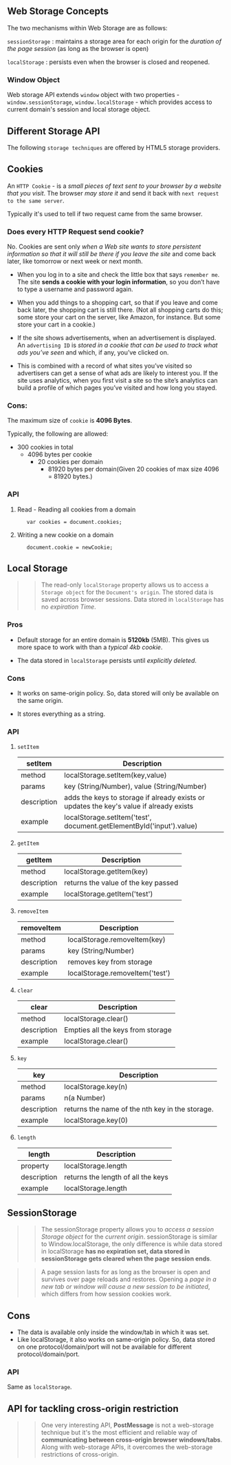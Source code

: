 ## Web Storage Concepts

The two mechanisms within Web Storage are as follows:

`sessionStorage` : maintains a storage area for each origin for the _duration of the page session_ (as long as the browser is open)

`localStorage` : persists even when the browser is closed and reopened.

### Window Object

Web storage API extends `window` object with two properties - `window.sessionStorage`, `window.localStorage` - which provides access to current domain's session and local storage object.

## Different Storage API

The following `storage techniques` are offered by HTML5 storage providers.

## Cookies

An `HTTP Cookie` - is a _small pieces of text sent to your browser by a website that you visit_. The browser _may store it_ and send it back with `next request to the same server`.

Typically it's used to tell if two request came from the same browser.

### Does every HTTP Request send cookie?

No. Cookies are sent only _when a Web site wants to store persistent information so that it will still be there if you leave the site_ and come back later, like tomorrow or next week or next month.

- When you log in to a site and check the little box that says `remember me`. The site **sends a cookie with your login information**, so you don’t have to type a username and password again.

- When you add things to a shopping cart, so that if you leave and come back later, the shopping cart is still there. (Not all shopping carts do this; some store your cart on the server, like Amazon, for instance. But some store your cart in a cookie.)

- If the site shows advertisements, when an advertisement is displayed. An `advertising ID` is _stored in a cookie that can be used to track what ads you’ve seen_ and which, if any, you’ve clicked on.

- This is combined with a record of what sites you’ve visited so advertisers can get a sense of what ads are likely to interest you. If the site uses analytics, when you first visit a site so the site’s analytics can build a profile of which pages you’ve visited and how long you stayed.

### Cons:

The maximum size of `cookie` is **4096 Bytes**.

Typically, the following are allowed:

- 300 cookies in total
  - 4096 bytes per cookie
    - 20 cookies per domain
      - 81920 bytes per domain(Given 20 cookies of max size 4096 = 81920 bytes.)

### API

1. Read - Reading all cookies from a domain

   ```
      var cookies = document.cookies;
   ```

2. Writing a new cookie on a domain

   ```
      document.cookie = newCookie;
   ```

## Local Storage

> > The read-only `localStorage` property allows us to access a `Storage object` for the `Document's origin`. The stored data is saved across browser sessions. Data stored in `localStorage` has no _expiration Time_.

### Pros

- Default storage for an entire domain is **5120kb** (5MB). This gives us more space to work with than a _typical 4kb cookie_.

- The data stored in `localStorage` persists until _explicitly deleted_.

### Cons

- It works on same-origin policy. So, data stored will only be available on the same origin.

- It stores everything as a string.

### API

1. `setItem`

   | setItem     | Description                                                                             |
   | ----------- | --------------------------------------------------------------------------------------- |
   | method      | localStorage.setItem(key,value)                                                         |
   | params      | key (String/Number), value (String/Number)                                              |
   | description | adds the keys to storage if already exists or updates the key's value if already exists |
   | example     | localStorage.setItem('test', document.getElementById('input').value)                    |

2. `getItem`

   | getItem     | Description                         |
   | ----------- | ----------------------------------- |
   | method      | localStorage.getItem(key)           |
   | description | returns the value of the key passed |
   | example     | localStorage.getItem('test')        |

3. `removeItem`

   | removeItem  | Description                     |
   | ----------- | ------------------------------- |
   | method      | localStorage.removeItem(key)    |
   | params      | key (String/Number)             |
   | description | removes key from storage        |
   | example     | localStorage.removeItem('test') |

4. `clear`

   | clear       | Description                       |
   | ----------- | --------------------------------- |
   | method      | localStorage.clear()              |
   | description | Empties all the keys from storage |
   | example     | localStorage.clear()              |

5. `key`

   | key         | Description                                     |
   | ----------- | ----------------------------------------------- |
   | method      | localStorage.key(n)                             |
   | params      | n(a Number)                                     |
   | description | returns the name of the nth key in the storage. |
   | example     | localStorage.key(0)                             |

6. `length`

   | length      | Description                        |
   | ----------- | ---------------------------------- |
   | property    | localStorage.length                |
   | description | returns the length of all the keys |
   | example     | localStorage.length                |

## SessionStorage

> > The sessionStorage property allows you to _access a session Storage object_ for the _current origin_. sessionStorage is similar to Window.localStorage, the only difference is while data stored in localStorage **has no expiration set, data stored in sessionStorage gets cleared when the page session ends**.

> > A page session lasts for as long as the browser is open and survives over page reloads and restores. Opening a _page in a new tab or window will cause a new session to be initiated_, which differs from how session cookies work.

## Cons

- The data is available only inside the window/tab in which it was set.
- Like localStorage, it also works on same-origin policy. So, data stored on one protocol/domain/port will not be available for different protocol/domain/port.

### API

Same as `localStorage`.

## API for tackling cross-origin restriction

> > One very interesting API, **PostMessage** is not a web-storage technique but it's the most efficient and reliable way of **communicating between cross-origin browser windows/tabs**. Along with web-storage APIs, it overcomes the web-storage restrictions of cross-origin.
